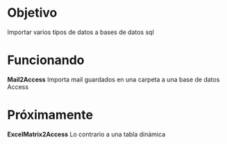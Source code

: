 # Objetivo #

Importar varios tipos de datos a bases de datos sql

# Funcionando #

**Mail2Access** Importa mail guardados en una carpeta a una base de datos Access

# Próximamente #

**ExcelMatrix2Access** Lo contrario a una tabla dinámica